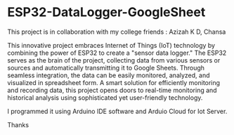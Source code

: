 # ESP32-DataLogger-GoogleSheet

This project is in collaboration with my college friends : Azizah K D, Chansa

This innovative project embraces Internet of Things (IoT) technology by combining the power of ESP32 to create a "sensor data logger." 
The ESP32 serves as the brain of the project, collecting data from various sensors or sources and automatically transmitting it to Google Sheets. 
Through seamless integration, the data can be easily monitored, analyzed, and visualized in spreadsheet form. A smart solution for efficiently monitoring and recording data, this project opens doors to real-time monitoring and historical analysis using sophisticated yet user-friendly technology.

I programmed it using Arduino IDE software and Arduio Cloud for Iot Server. 

Thanks